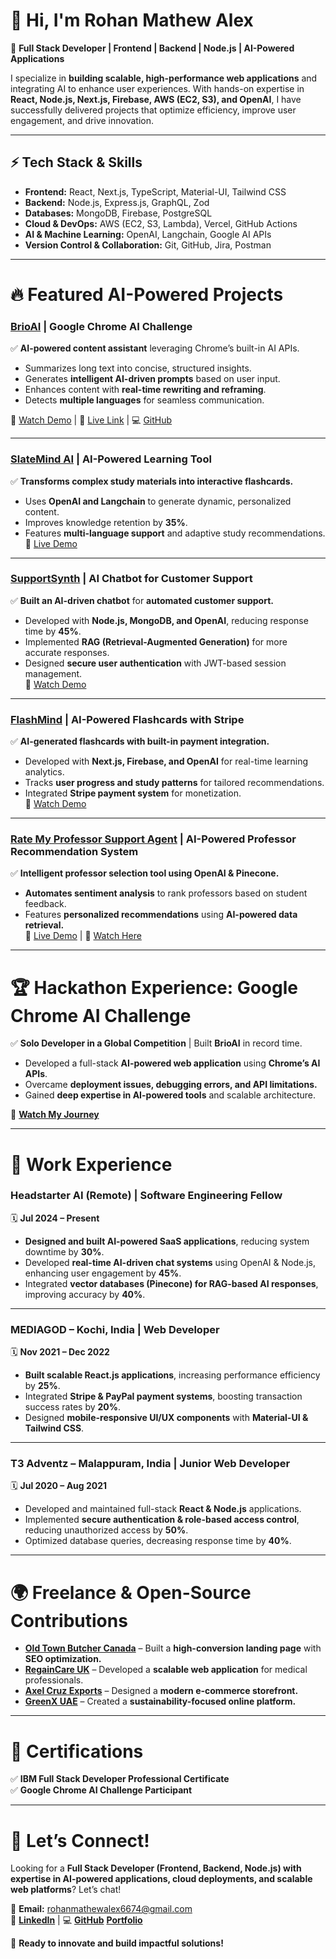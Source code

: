 # 👋 Hi, I'm Rohan Mathew Alex  

🚀 **Full Stack Developer | Frontend | Backend | Node.js | AI-Powered Applications**  

I specialize in **building scalable, high-performance web applications** and integrating AI to enhance user experiences. With hands-on expertise in **React, Node.js, Next.js, Firebase, AWS (EC2, S3), and OpenAI**, I have successfully delivered projects that optimize efficiency, improve user engagement, and drive innovation.  

---

## ⚡ Tech Stack & Skills
- **Frontend:** React, Next.js, TypeScript, Material-UI, Tailwind CSS  
- **Backend:** Node.js, Express.js, GraphQL, Zod  
- **Databases:** MongoDB, Firebase, PostgreSQL  
- **Cloud & DevOps:** AWS (EC2, S3, Lambda), Vercel, GitHub Actions  
- **AI & Machine Learning:** OpenAI, Langchain, Google AI APIs  
- **Version Control & Collaboration:** Git, GitHub, Jira, Postman  

---

# 🔥 Featured AI-Powered Projects  

### **[BrioAI](https://github.com/rohanmathewalex/BrioAI) | Google Chrome AI Challenge**  
✅ **AI-powered content assistant** leveraging Chrome’s built-in AI APIs.  
- Summarizes long text into concise, structured insights.  
- Generates **intelligent AI-driven prompts** based on user input.  
- Enhances content with **real-time rewriting and reframing**.  
- Detects **multiple languages** for seamless communication.  

🎥 [Watch Demo](https://www.linkedin.com/feed/update/urn:li:activity:7269857673280413696/) | 🔗 [Live Link](https://lnkd.in/gtyaVkU3) | 💻 [GitHub](https://lnkd.in/gfhg_kGg)  

---

### **[SlateMind AI](https://github.com/rohanmathewalex/slatemind-ai) | AI-Powered Learning Tool**  
✅ **Transforms complex study materials into interactive flashcards.**  
- Uses **OpenAI and Langchain** to generate dynamic, personalized content.  
- Improves knowledge retention by **35%**.  
- Features **multi-language support** and adaptive study recommendations.  
🔗 [Live Demo](https://slatemindai.com/)  

---

### **[SupportSynth](https://github.com/rohanmathewalex/Supportsynth) | AI Chatbot for Customer Support**  
✅ **Built an AI-driven chatbot** for **automated customer support.**  
- Developed with **Node.js, MongoDB, and OpenAI**, reducing response time by **45%**.  
- Implemented **RAG (Retrieval-Augmented Generation)** for more accurate responses.  
- Designed **secure user authentication** with JWT-based session management.  
🎥 [Watch Demo](https://www.linkedin.com/feed/update/urn:li:activity:7229175052250861569/)  

---

### **[FlashMind](https://github.com/rohanmathewalex/flashcards-ai) | AI-Powered Flashcards with Stripe**  
✅ **AI-generated flashcards with built-in payment integration.**  
- Developed with **Next.js, Firebase, and OpenAI** for real-time learning analytics.  
- Tracks **user progress and study patterns** for tailored recommendations.  
- Integrated **Stripe payment system** for monetization.  
🎥 [Watch Demo](https://www.linkedin.com/feed/update/urn:li:activity:7231448235217707008/)  

---

### **[Rate My Professor Support Agent](https://github.com/rohanmathewalex/ClassPick) | AI-Powered Professor Recommendation System**  
✅ **Intelligent professor selection tool using OpenAI & Pinecone.**  
- **Automates sentiment analysis** to rank professors based on student feedback.  
- Features **personalized recommendations** using **AI-powered data retrieval.**  
🔗 [Live Demo](https://class-pick.vercel.app/) | 🎥 [Watch Here](https://www.linkedin.com/feed/update/urn:li:activity:7235864888160493570/)  

---

# 🏆 Hackathon Experience: Google Chrome AI Challenge  
✅ **Solo Developer in a Global Competition** | Built **BrioAI** in record time.  
- Developed a full-stack **AI-powered web application** using **Chrome’s AI APIs**.  
- Overcame **deployment issues, debugging errors, and API limitations.**  
- Gained **deep expertise in AI-powered tools** and scalable architecture.  

🎥 **[Watch My Journey](https://www.linkedin.com/feed/update/urn:li:activity:7269857673280413696/)**  

---

# 💼 Work Experience  

### **Headstarter AI (Remote) | Software Engineering Fellow**  
🗓️ **Jul 2024 – Present**  
- **Designed and built AI-powered SaaS applications**, reducing system downtime by **30%**.  
- Developed **real-time AI-driven chat systems** using OpenAI & Node.js, enhancing user engagement by **45%**.  
- Integrated **vector databases (Pinecone) for RAG-based AI responses**, improving accuracy by **40%**.  

---

### **MEDIAGOD – Kochi, India | Web Developer**  
🗓️ **Nov 2021 – Dec 2022**  
- **Built scalable React.js applications**, increasing performance efficiency by **25%**.  
- Integrated **Stripe & PayPal payment systems**, boosting transaction success rates by **20%**.  
- Designed **mobile-responsive UI/UX components** with **Material-UI & Tailwind CSS**.  

---

### **T3 Adventz – Malappuram, India | Junior Web Developer**  
🗓️ **Jul 2020 – Aug 2021**  
- Developed and maintained full-stack **React & Node.js** applications.  
- Implemented **secure authentication & role-based access control**, reducing unauthorized access by **50%**.  
- Optimized database queries, decreasing response time by **40%**.  

---

# 🌍 Freelance & Open-Source Contributions  
- **[Old Town Butcher Canada](https://oldtownbutcher.ca/)** – Built a **high-conversion landing page** with **SEO optimization.**  
- **[RegainCare UK](https://regaincare.co.uk/)** – Developed a **scalable web application** for medical professionals.  
- **[Axel Cruz Exports](https://www.axelcruzexports.com/)** – Designed a **modern e-commerce storefront.**  
- **[GreenX UAE](https://greenxuae.com/)** – Created a **sustainability-focused online platform.**  

---

# 📜 Certifications  
✅ **IBM Full Stack Developer Professional Certificate**  
✅ **Google Chrome AI Challenge Participant**  

---

# 📢 Let’s Connect!  
Looking for a **Full Stack Developer (Frontend, Backend, Node.js) with expertise in AI-powered applications, cloud deployments, and scalable web platforms**? Let’s chat!  

📧 **Email:** rohanmathewalex6674@gmail.com  
🔗 **[LinkedIn](https://www.linkedin.com/in/rohanmathewalex/)** | 💻 **[GitHub](https://github.com/rohanmathewalex)**  **[Portfolio](https://rohanmathewalex.vercel.app/#)**

🚀 **Ready to innovate and build impactful solutions!**  
